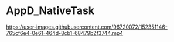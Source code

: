 # AppD_NativeTask


https://user-images.githubusercontent.com/96720072/152351146-765cf6e4-0e61-464d-8cb1-68479b2f3744.mp4

